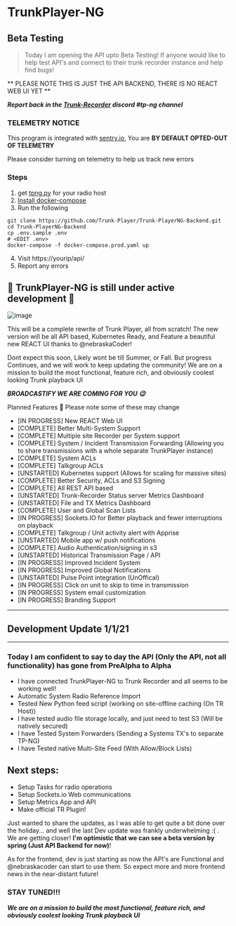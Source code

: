 # TrunkPlayer-NG



## Beta Testing
> Today I am opening the API upto Beta Testing! If anyone would like to help test API's and connect to their trunk recorder instance and help find bugs!

** PLEASE NOTE THIS IS JUST THE API BACKEND, THERE IS NO REACT WEB UI YET **

***Report back in the [Trunk-Recorder](https://github.com/robotastic/trunk-recorder) discord #tp-ng channel***

### TELEMETRY NOTICE
This program is integrated with [sentry.io](sentry.io), You are **BY DEFAULT OPTED-OUT OF TELEMETRY**

Please consider turning on telemetry to help us track new errors



### Steps
1. get [tpng.py](https://gist.github.com/MaxwellDPS/b93e6aa63eddef2f5705c10c90c8f1a2) for your radio host
2. [Install docker-compose](https://docs.docker.com/compose/install/)
3. Run the following 
```
git clone https://github.com/Trunk-Player/Trunk-PlayerNG-Backend.git
cd Trunk-PlayerNG-Backend
cp .env.sample .env
# <EDIT .env>
docker-compose -f docker-compose.prod.yaml up
```
4. Visit https://yourip/api/
5. Report any errors 


## 🚧 TrunkPlayer-NG is still under active development 🚧

![image](https://user-images.githubusercontent.com/11069376/152628284-ec1ba428-c8e4-4ba3-bac4-6ca13ed5ea59.png)

This will be a complete rewrite of Trunk Player, all from scratch! The new version will be all API based, Kubernetes Ready, and Feature a beautiful new REACT UI thanks to @nebraskaCoder!

Dont expect this soon, Likely wont be till Summer, or Fall. But progress Continues, and we will work to keep updating the community! We are on a mission to build the most functional, feature rich, and obviously coolest looking Trunk playback UI


***BROADCASTIFY WE ARE COMING FOR YOU 😉***

Planned Features 🎁
Please note some of these may change

- [IN PROGRESS] New REACT Web UI
- [COMPLETE] Better Multi-System Support
- [COMPLETE] Multiple site Recorder per System support
- [COMPLETE] System / Incident Transmission Forwarding (Allowing you to share transmissions with a whole separate TrunkPlayer instance)
- [COMPLETE] System ACLs
- [COMPLETE] Talkgroup ACLs
- [UNSTARTED] Kubernetes support (Allows for scaling for massive sites)
- [COMPLETE] Better Security, ACLs and S3 Signing
- [COMPLETE] All REST API based
- [UNSTARTED] Trunk-Recorder Status server Metrics Dashboard
- [UNSTARTED] File and TX Metrics Dashboard
- [COMPLETE] User and Global Scan Lists
- [IN PROGRESS] Sockets.IO for Better playback and fewer interruptions on playback
- [COMPLETE] Talkgroup / Unit activity alert with Apprise
- [UNSTARTED] Mobile app w/ push notifications
- [COMPLETE] Audio Authentication/signing in s3
- [UNSTARTED] Historical Transmission Page / API
- [IN PROGRESS] Improved Incident System
- [IN PROGRESS] Improved Global Notifications
- [UNSTARTED] Pulse Point integration (UnOffical)
- [IN PROGRESS] Click on unit to skip to time in transmission
- [IN PROGRESS] System email customization
- [IN PROGRESS] Branding Support

--------------------------------------------------------------------- 
## Development Update 1/1/21
---

### Today I am confident to say to day the API (Only the API, not all functionality) has gone from PreAlpha to Alpha 

- I have connected TrunkPlayer-NG to Trunk Recorder and all seems to be working well!
- Automatic System Radio Reference Import
- Tested New Python feed script (working on site-offline caching (On TR Host))
- I have tested audio file storage locally, and just need to test S3 (Will be natively secured)
- I have Tested System Forwarders (Sending a Systems TX's to separate TP-NG)
- I have Tested native Multi-Site Feed (With Allow/Block Lists)

Next steps:
---
- Setup Tasks for radio operations 
- Setup Sockets.io Web communications
- Setup Metrics App and API
- Make official TR Plugin! 

Just wanted to share the updates, as I was able to get quite a bit done over the holiday... and well the last Dev update was frankly underwhelming :( . We are getting closer! **I'm optimistic that we can see a beta version by spring (Just API Backend for now)**!

As for the frontend, dev is just starting as now the API's are Functional and @nebraskacoder can start to use them. So expect more and more frontend news in the near-distant future!

### STAY TUNED!!!

***We are on a mission to build the most functional, feature rich, and obviously coolest looking Trunk playback UI***

